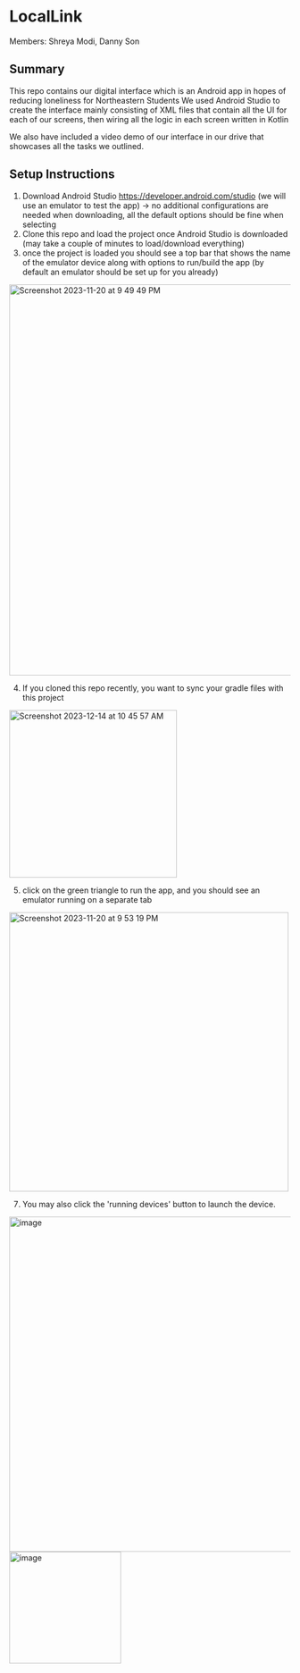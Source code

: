 # LocalLink

Members: Shreya Modi, Danny Son

## Summary

This repo contains our digital interface which is an Android app in hopes of reducing loneliness for Northeastern Students
We used Android Studio to create the interface mainly consisting of XML files that contain all the UI for each of our screens, then wiring all the logic in each screen written in Kotlin

We also have included a video demo of our interface in our drive that showcases all the tasks we outlined. 

## Setup Instructions
1. Download Android Studio https://developer.android.com/studio (we will use an emulator to test the app) -> no additional configurations are needed when downloading, all the default options should be fine when selecting
2. Clone this repo and load the project once Android Studio is downloaded (may take a couple of minutes to load/download everything)
3. once the project is loaded you should see a top bar that shows the name of the emulator device along with options to run/build the app (by default an emulator should be set up for you already)

<img width="700" alt="Screenshot 2023-11-20 at 9 49 49 PM" src="https://github.com/thisisdannyson/LocalLink-android/assets/97973698/9ff87053-d839-4c7c-9ba6-cf8b473a17a1">

4. If you cloned this repo recently, you want to sync your gradle files with this project
<img width="300" alt="Screenshot 2023-12-14 at 10 45 57 AM" src="https://github.com/thisisdannyson/LocalLink-android/assets/97973698/6ee61e29-6d81-402a-b1d7-3df69c3939d6">

5. click on the green triangle to run the app, and you should see an emulator running on a separate tab
<img width="500" alt="Screenshot 2023-11-20 at 9 53 19 PM" src="https://github.com/thisisdannyson/LocalLink-android/assets/97973698/84a6efdc-694e-44c5-8fb6-04ef3137ffa5">

7. You may also click the 'running devices' button to launch the device. 

<img width="600" alt="image" src="https://github.com/thisisdannyson/LocalLink-android/assets/113051313/7f3c2347-f419-410b-a341-b9dc086d4f86">
<img width="200" alt="image" src="https://github.com/thisisdannyson/LocalLink-android/assets/113051313/eee2eb80-e3f6-4b1a-99f7-ff11efce9a67">

